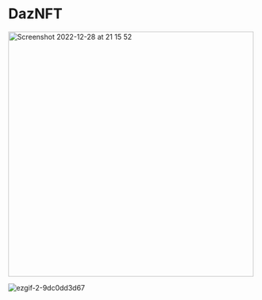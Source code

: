 # DazNFT


<img width="494" alt="Screenshot 2022-12-28 at 21 15 52" src="https://user-images.githubusercontent.com/119814425/209855185-7e44ff90-3751-490a-9490-c33ddc331f25.png">


![ezgif-2-9dc0dd3d67](https://user-images.githubusercontent.com/119814425/209855646-6c08817f-36af-46dd-8081-6a2556916c22.gif)

